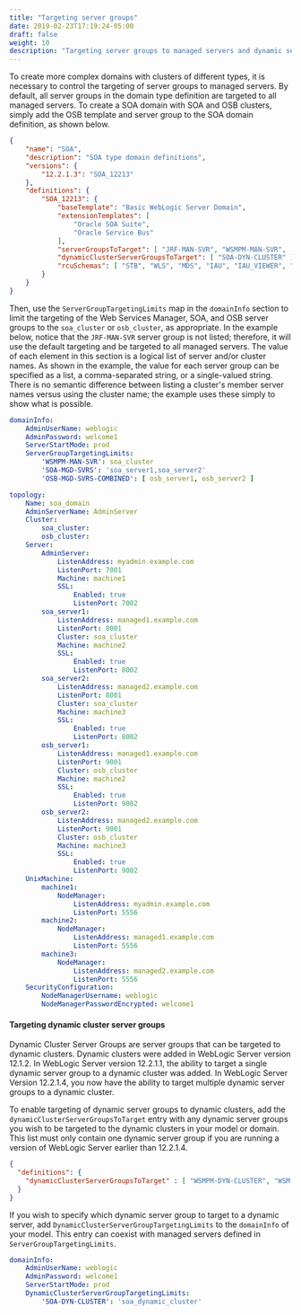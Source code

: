 ```yaml
---
title: "Targeting server groups"
date: 2019-02-23T17:19:24-05:00
draft: false
weight: 10
description: "Targeting server groups to managed servers and dynamic server groups to dynamic clusters."
---
```




To create more complex domains with clusters of different types, it is necessary to control the targeting of server groups to managed servers.
By default, all server groups in the domain type definition are targeted to all managed servers.
To create a SOA domain with SOA and OSB clusters, simply add the OSB template and server group to the SOA domain definition, as shown below.

```json
{
    "name": "SOA",
    "description": "SOA type domain definitions",
    "versions": {
        "12.2.1.3": "SOA_12213"
    },
    "definitions": {
        "SOA_12213": {
            "baseTemplate": "Basic WebLogic Server Domain",
            "extensionTemplates": [
                "Oracle SOA Suite",
                "Oracle Service Bus"
            ],
            "serverGroupsToTarget": [ "JRF-MAN-SVR", "WSMPM-MAN-SVR",  "SOA-MGD-SVRS",  "OSB-MGD-SVRS-COMBINED" ],
            "dynamicClusterServerGroupsToTarget": [ "SOA-DYN-CLUSTER" ],
            "rcuSchemas": [ "STB", "WLS", "MDS", "IAU", "IAU_VIEWER", "IAU_APPEND", "OPSS", "UCSUMS", "SOAINFRA" ]
        }
    }
}
```

Then, use the `ServerGroupTargetingLimits` map in the `domainInfo` section to limit the targeting of the Web Services Manager, SOA, and OSB server groups to the `soa_cluster` or `osb_cluster`, as appropriate.  In the example below, notice that the `JRF-MAN-SVR` server group is not listed; therefore, it will use the default targeting and be targeted to all managed servers.  The value of each element in this section is a logical list of server and/or cluster names.  As shown in the example, the value for each server group can be specified as a list, a comma-separated string, or a single-valued string.  There is no semantic difference between listing a cluster's member server names versus using the cluster name; the example uses these simply to show what is possible.

```yaml
domainInfo:
    AdminUserName: weblogic
    AdminPassword: welcome1
    ServerStartMode: prod
    ServerGroupTargetingLimits:
        'WSMPM-MAN-SVR': soa_cluster
        'SOA-MGD-SVRS': 'soa_server1,soa_server2'
        'OSB-MGD-SVRS-COMBINED': [ osb_server1, osb_server2 ]

topology:
    Name: soa_domain
    AdminServerName: AdminServer
    Cluster:
        soa_cluster:
        osb_cluster:
    Server:
        AdminServer:
            ListenAddress: myadmin.example.com
            ListenPort: 7001
            Machine: machine1
            SSL:
                Enabled: true
                ListenPort: 7002
        soa_server1:
            ListenAddress: managed1.example.com
            ListenPort: 8001
            Cluster: soa_cluster
            Machine: machine2
            SSL:
                Enabled: true
                ListenPort: 8002
        soa_server2:
            ListenAddress: managed2.example.com
            ListenPort: 8001
            Cluster: soa_cluster
            Machine: machine3
            SSL:
                Enabled: true
                ListenPort: 8002
        osb_server1:
            ListenAddress: managed1.example.com
            ListenPort: 9001
            Cluster: osb_cluster
            Machine: machine2
            SSL:
                Enabled: true
                ListenPort: 9002
        osb_server2:
            ListenAddress: managed2.example.com
            ListenPort: 9001
            Cluster: osb_cluster
            Machine: machine3
            SSL:
                Enabled: true
                ListenPort: 9002
    UnixMachine:
        machine1:
            NodeManager:
                ListenAddress: myadmin.example.com
                ListenPort: 5556
        machine2:
            NodeManager:
                ListenAddress: managed1.example.com
                ListenPort: 5556
        machine3:
            NodeManager:
                ListenAddress: managed2.example.com
                ListenPort: 5556
    SecurityConfiguration:
        NodeManagerUsername: weblogic
        NodeManagerPasswordEncrypted: welcome1
```

#### Targeting dynamic cluster server groups
Dynamic Cluster Server Groups are server groups that can be targeted to dynamic clusters. Dynamic clusters were added in WebLogic Server version 12.1.2.
In WebLogic Server version 12.2.1.1, the ability to target a single dynamic server group to a dynamic cluster was added. In WebLogic Server Version 12.2.1.4,
you now have the ability to target multiple dynamic server groups to a dynamic cluster.

To enable targeting of dynamic server groups to dynamic clusters, add the `dynamicClusterServerGroupsToTarget` entry with any dynamic server groups you wish to be targeted to the dynamic clusters in your model or domain. This list must only contain one dynamic server group if you are running a version of WebLogic Server earlier than 12.2.1.4.
```json
{
  "definitions": {
    "dynamicClusterServerGroupsToTarget" : [ "WSMPM-DYN-CLUSTER", "WSM-CACHE-DYN-CLUSTER" ]
  }
}
```
If you wish to specify which dynamic server group to target to a dynamic server, add `DynamicClusterServerGroupTargetingLimits` to the `domainInfo` of your model. This entry can coexist with managed servers defined in `ServerGroupTargetingLimits`.
```yaml
domainInfo:
    AdminUserName: weblogic
    AdminPassword: welcome1
    ServerStartMode: prod
    DynamicClusterServerGroupTargetingLimits:
        'SOA-DYN-CLUSTER': 'soa_dynamic_cluster'
```
